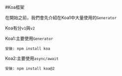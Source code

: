 #Koa框架

在開始之前，我們會先介紹在Koa1中大量使用的`Generator`

Koa有分`v1`與`v2`


Koa1:主要使用`Generator`
```
安裝: npm install koa
```

Koa2:主要使用`async/await`
```
安裝: npm install koa@2
```

